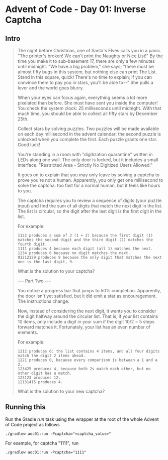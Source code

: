 # Advent of Code - Day 01: Inverse Captcha

## Intro

> The night before Christmas, one of Santa's Elves calls you in a panic. "The printer's broken! We can't print the Naughty or Nice List!" By the time you make it to sub-basement 17, there are only a few minutes until midnight. "We have a big problem," she says; "there must be almost fifty bugs in this system, but nothing else can print The List. Stand in this square, quick! There's no time to explain; if you can convince them to pay you in stars, you'll be able to--" She pulls a lever and the world goes blurry.
>
> When your eyes can focus again, everything seems a lot more pixelated than before. She must have sent you inside the computer! You check the system clock: 25 milliseconds until midnight. With that much time, you should be able to collect all fifty stars by December 25th.
>
> Collect stars by solving puzzles. Two puzzles will be made available on each day millisecond in the advent calendar; the second puzzle is unlocked when you complete the first. Each puzzle grants one star. Good luck!
>
> You're standing in a room with "digitization quarantine" written in LEDs along one wall. The only door is locked, but it includes a small interface. "Restricted Area - Strictly No Digitized Users Allowed."
>
> It goes on to explain that you may only leave by solving a captcha to prove you're not a human. Apparently, you only get one millisecond to solve the captcha: too fast for a normal human, but it feels like hours to you.
>
> The captcha requires you to review a sequence of digits (your puzzle input) and find the sum of all digits that match the next digit in the list. The list is circular, so the digit after the last digit is the first digit in the list.
>
> For example:
>
>     1122 produces a sum of 3 (1 + 2) because the first digit (1) matches the second digit and the third digit (2) matches the fourth digit.
>     1111 produces 4 because each digit (all 1) matches the next.
>     1234 produces 0 because no digit matches the next.
>     91212129 produces 9 because the only digit that matches the next one is the last digit, 9.
>
> What is the solution to your captcha?
>
> --- Part Two ---
>
> You notice a progress bar that jumps to 50% completion. Apparently, the door isn't yet satisfied, but it did emit a star as encouragement. The instructions change:
>
> Now, instead of considering the next digit, it wants you to consider the digit halfway around the circular list. That is, if your list contains 10 items, only include a digit in your sum if the digit 10/2 = 5 steps forward matches it. Fortunately, your list has an even number of elements.
>
> For example:
>
>     1212 produces 6: the list contains 4 items, and all four digits match the digit 2 items ahead.
>     1221 produces 0, because every comparison is between a 1 and a 2.
>     123425 produces 4, because both 2s match each other, but no other digit has a match.
>     123123 produces 12.
>     12131415 produces 4.
>
>  What is the solution to your new captcha?


## Running this

Run the Gradle _run_ task using the wrapper at the root of the whole Advent of Code project as follows
```
./gradlew aoc01:run -Pcaptcha="<captcha_value>"
```

For example, for captcha "1111", run
```
./gradlew aoc01:run -Pcaptcha="1111"
```
